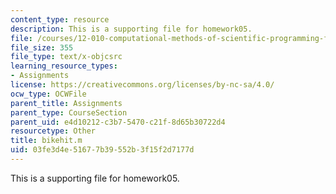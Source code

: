 ```yaml
---
content_type: resource
description: This is a supporting file for homework05.
file: /courses/12-010-computational-methods-of-scientific-programming-fall-2011/03fe3d4e51677b39552b3f15f2d7177d_bikehit.m
file_size: 355
file_type: text/x-objcsrc
learning_resource_types:
- Assignments
license: https://creativecommons.org/licenses/by-nc-sa/4.0/
ocw_type: OCWFile
parent_title: Assignments
parent_type: CourseSection
parent_uid: e4d10212-c3b7-5470-c21f-8d65b30722d4
resourcetype: Other
title: bikehit.m
uid: 03fe3d4e-5167-7b39-552b-3f15f2d7177d
---
```

This is a supporting file for homework05.